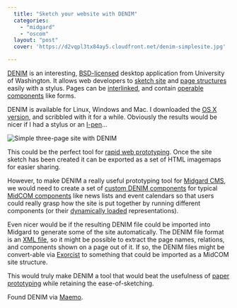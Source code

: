 ```yaml
---
  title: "Sketch your website with DENIM"
  categories: 
    - "midgard"
    - "oscom"
  layout: "post"
  cover: 'https://d2vqpl3tx84ay5.cloudfront.net/denim-simplesite.jpg'

---
```

[DENIM][1] is an interesting, [BSD-licensed][2] desktop application from University of Washington. It allows web developers to [sketch site][3] and [page structures][4] easily with a stylus. Pages can be [interlinked][9], and contain [operable components][5] like forms.

DENIM is available for Linux, Windows and Mac. I downloaded the [OS X version][8], and scribbled with it for a while. Obviously the results would be nicer if I had a stylus or an [I-pen][6]...

![Simple three-page site with DENIM](https://d2vqpl3tx84ay5.cloudfront.net/denim-simplesite.jpg)

This could be the perfect tool for [rapid web prototyping][7]. Once the site sketch has been created it can be exported as a set of HTML imagemaps for easier sharing.

However, to make DENIM a really useful prototyping tool for [Midgard CMS][12], we would need to create a set of [custom DENIM components][10] for typical [MidCOM components][13] like news lists and event calendars so that users could really grasp how the site is put together by running different components (or their [dynamically loaded][14] representations).

Even nicer would be if the resulting DENIM file could be imported into Midgard to generate some of the site automatically. The DENIM file format is an [XML file][15], so it might be possible to extract the page names, relations, and components shown on a page out of it. If so, the DENIM files might be convert-able via [Exorcist][16] to something that could be imported as a MidCOM site structure. 

This would truly make DENIM a tool that would beat the usefulness of [paper prototyping][17] while retaining the ease-of-sketching.

Found DENIM via [Maemo][11].

[1]: http://dub.washington.edu/denim/
[2]: http://directory.fsf.org/All_Packages_in_Directory/DENIM.html
[3]: http://dub.washington.edu/projects/denim/docs/tutorial/3.html
[4]: http://dub.washington.edu/projects/denim/docs/tutorial/6.html
[5]: http://dub.washington.edu/projects/denim/docs/tutorial/8.html
[6]: http://www.the-gadgeteer.com/review/i_pen_electronic_pen_and_pen_internet_s_complete_note_taking_solution_review
[7]: http://builder.com.com/5100-6371-1058664.html
[8]: http://dub.washington.edu/projects/denim/download/mac/download_alone.shtml
[9]: http://dub.washington.edu/projects/denim/docs/tutorial/10.html
[10]: http://dub.washington.edu/projects/denim/docs/tutorial/Using_Custom_Components.htm
[11]: http://www.maemo.org/
[12]: http://www.midgard-project.org/
[13]: http://www.midgard-project.org/documentation/midcom/
[14]: http://www.midgard-project.org/documentation/midcom-method-dynamic_load/
[15]: http://guir.berkeley.edu/projects/denim/docs/samples/denim_daily.dnm
[16]: http://freshmeat.net/projects/exorcist/
[17]: http://www.guuui.com/posting.php?id=53

